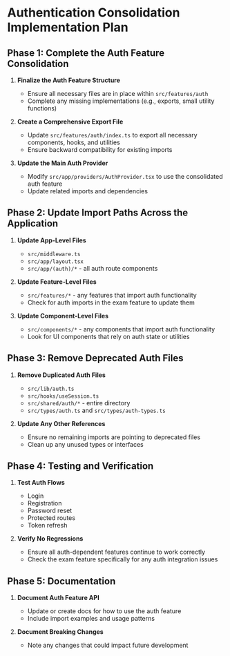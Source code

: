 # Authentication Consolidation Implementation Plan

## Phase 1: Complete the Auth Feature Consolidation

1. **Finalize the Auth Feature Structure**
   - Ensure all necessary files are in place within `src/features/auth`
   - Complete any missing implementations (e.g., exports, small utility functions)

2. **Create a Comprehensive Export File**
   - Update `src/features/auth/index.ts` to export all necessary components, hooks, and utilities
   - Ensure backward compatibility for existing imports

3. **Update the Main Auth Provider**
   - Modify `src/app/providers/AuthProvider.tsx` to use the consolidated auth feature
   - Update related imports and dependencies

## Phase 2: Update Import Paths Across the Application

1. **Update App-Level Files**
   - `src/middleware.ts`
   - `src/app/layout.tsx`
   - `src/app/(auth)/*` - all auth route components

2. **Update Feature-Level Files**
   - `src/features/*` - any features that import auth functionality
   - Check for auth imports in the exam feature to update them

3. **Update Component-Level Files**
   - `src/components/*` - any components that import auth functionality
   - Look for UI components that rely on auth state or utilities

## Phase 3: Remove Deprecated Auth Files

1. **Remove Duplicated Auth Files**
   - `src/lib/auth.ts`
   - `src/hooks/useSession.ts`
   - `src/shared/auth/*` - entire directory
   - `src/types/auth.ts` and `src/types/auth-types.ts`

2. **Update Any Other References**
   - Ensure no remaining imports are pointing to deprecated files
   - Clean up any unused types or interfaces

## Phase 4: Testing and Verification

1. **Test Auth Flows**
   - Login
   - Registration
   - Password reset
   - Protected routes
   - Token refresh

2. **Verify No Regressions**
   - Ensure all auth-dependent features continue to work correctly
   - Check the exam feature specifically for any auth integration issues

## Phase 5: Documentation

1. **Document Auth Feature API**
   - Update or create docs for how to use the auth feature
   - Include import examples and usage patterns

2. **Document Breaking Changes**
   - Note any changes that could impact future development
